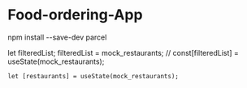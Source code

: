# Food-ordering-App

npm install --save-dev parcel

 let filteredList;
  filteredList = mock_restaurants;
  // const[filteredList] = useState(mock_restaurants);

    let [restaurants] = useState(mock_restaurants);